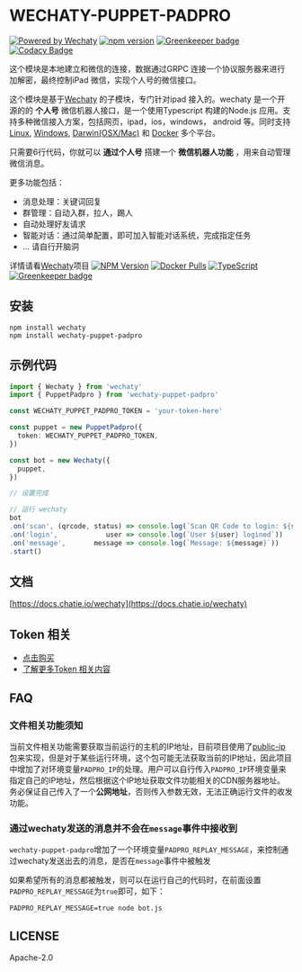 # WECHATY-PUPPET-PADPRO

[![Powered by Wechaty](https://img.shields.io/badge/Powered%20By-Wechaty-blue.svg)](https://github.com/chatie/wechaty)
[![npm version](https://badge.fury.io/js/wechaty-puppet-padpro.svg)](https://badge.fury.io/js/wechaty-puppet-padpro)
[![Greenkeeper badge](https://badges.greenkeeper.io/botorange/wechaty-puppet-padpro.svg)](https://greenkeeper.io/)
[![Codacy Badge](https://api.codacy.com/project/badge/Grade/cb818825ff8146bab6a040febb5bd3c3)](https://app.codacy.com/app/windmemory/wechaty-puppet-padpro?utm_source=github.com&utm_medium=referral&utm_content=botorange/wechaty-puppet-padpro&utm_campaign=Badge_Grade_Settings)

这个模块是本地建立和微信的连接，数据通过GRPC 连接一个协议服务器来进行加解密，最终控制iPad 微信，实现个人号的微信接口。

这个模块是基于[Wechaty](https://github.com/Chatie/wechaty/) 的子模块，专门针对ipad 接入的。wechaty 是一个开源的的 **个人号** 微信机器人接口，是一个使用Typescript 构建的Node.js 应用。支持多种微信接入方案，包括网页，ipad，ios，windows， android 等。同时支持[Linux](https://travis-ci.com/chatie/wechaty), [Windows](https://ci.appveyor.com/project/chatie/wechaty), [Darwin\(OSX/Mac\)](https://travis-ci.com/chatie/wechaty) 和 [Docker](https://app.shippable.com/github/Chatie/wechaty) 多个平台。

只需要6行代码，你就可以 **通过个人号** 搭建一个 **微信机器人功能** ，用来自动管理微信消息。

更多功能包括：

* 消息处理：关键词回复
* 群管理：自动入群，拉人，踢人
* 自动处理好友请求
* 智能对话：通过简单配置，即可加入智能对话系统，完成指定任务
* ... 请自行开脑洞

详情请看[Wechaty](https://github.com/chatie/wechaty)项目 [![NPM Version](https://badge.fury.io/js/wechaty.svg)](https://badge.fury.io/js/wechaty) [![Docker Pulls](https://img.shields.io/docker/pulls/zixia/wechaty.svg?maxAge=2592000)](https://hub.docker.com/r/zixia/wechaty/) [![TypeScript](https://img.shields.io/badge/<%2F>-TypeScript-blue.svg)](https://www.typescriptlang.org/) [![Greenkeeper badge](https://badges.greenkeeper.io/Chatie/wechaty.svg)](https://greenkeeper.io/)

## 安装

```shell
npm install wechaty
npm install wechaty-puppet-padpro
```

## 示例代码

```ts
import { Wechaty } from 'wechaty'
import { PuppetPadpro } from 'wechaty-puppet-padpro'

const WECHATY_PUPPET_PADPRO_TOKEN = 'your-token-here'

const puppet = new PuppetPadpro({
  token: WECHATY_PUPPET_PADPRO_TOKEN,
})

const bot = new Wechaty({
  puppet,
})

// 设置完成

// 运行 wechaty
bot
.on('scan', (qrcode, status) => console.log(`Scan QR Code to login: ${status}\nhttps://api.qrserver.com/v1/create-qr-code/?data=${encodeURIComponent(qrcode)}`))
.on('login',            user => console.log(`User ${user} logined`))
.on('message',       message => console.log(`Message: ${message}`))
.start()
```

## 文档

[https://docs.chatie.io/wechaty](https://docs.chatie.io/wechaty)

## Token 相关

- [点击购买](https://token.juzi.bot/info)
- [了解更多Token 相关内容](https://github.com/lijiarui/wechaty-puppet-padchat/wiki/%E8%B4%AD%E4%B9%B0token)

## FAQ

### 文件相关功能须知

当前文件相关功能需要获取当前运行的主机的IP地址，目前项目使用了[public-ip](https://www.npmjs.com/package/public-ip)包来实现，但是对于某些运行环境，这个包可能无法获取当前的IP地址，因此项目中增加了对环境变量`PADPRO_IP`的处理。用户可以自行传入`PADPRO_IP`环境变量来指定自己的IP地址，然后根据这个IP地址获取文件功能相关的CDN服务器地址。务必保证自己传入了一个**公网地址**，否则传入参数无效，无法正确运行文件的收发功能。

### 通过wechaty发送的消息并不会在`message`事件中接收到

`wechaty-puppet-padpro`增加了一个环境变量`PADPRO_REPLAY_MESSAGE`，来控制通过wechaty发送出去的消息，是否在`message`事件中被触发

如果希望所有的消息都被触发，则可以在运行自己的代码时，在前面设置`PADPRO_REPLAY_MESSAGE`为`true`即可，如下：

```shell
PADPRO_REPLAY_MESSAGE=true node bot.js
```

## LICENSE

Apache-2.0
